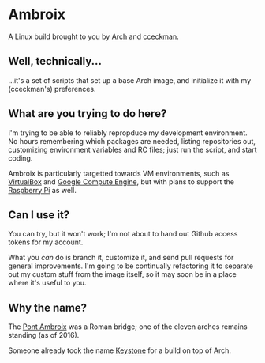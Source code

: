 # Ambroix
A Linux build brought to you by [Arch](http://archlinux.org) and [cceckman](http://cceckman.com).

## Well, technically...
...it's a set of scripts that set up a base Arch image, and initialize it with
my (cceckman's) preferences.

## What are you trying to do here?
I'm trying to be able to reliably repropduce my development environment.
No hours remembering which packages are needed, listing repositories out,
customizing environment variables and RC files; just run the script, and start
coding.

Ambroix is particularly targetted towards VM environments, such as
[VirtualBox](https://virtualbox.org) and 
[Google Compute Engine](https://cloud.google.com), but with plans to support
the [Raspberry Pi](https://raspberrypi.org) as well.

## Can I use it?
You can try, but it won't work; I'm not about to hand out Github access tokens
for my account.

What you *can* do is branch it, customize it, and send pull requests for general
improvements. I'm going to be continually refactoring it to separate out
my custom stuff from the image itself, so it may soon be in a place where it's
useful to you.

## Why the name?
The [Pont Ambroix](https://en.wikipedia.org/wiki/Pont_Ambroix) was a Roman bridge;
one of the eleven arches remains standing (as of 2016).

Someone already took the name [Keystone](https://github.com/concordusapps/keystone)
for a build on top of Arch.
